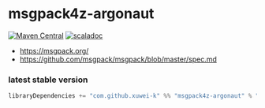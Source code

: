 # msgpack4z-argonaut

[![Maven Central](https://maven-badges.herokuapp.com/maven-central/com.github.xuwei-k/msgpack4z-argonaut_2.12/badge.svg)](https://maven-badges.herokuapp.com/maven-central/com.github.xuwei-k/msgpack4z-argonaut_2.12)
[![scaladoc](https://javadoc.io/badge2/com.github.xuwei-k/msgpack4z-argonaut_3/javadoc.svg)](https://javadoc.io/doc/com.github.xuwei-k/msgpack4z-argonaut_3/latest/api/msgpack4z.html)

- <https://msgpack.org/>
- <https://github.com/msgpack/msgpack/blob/master/spec.md>

### latest stable version

```scala
libraryDependencies += "com.github.xuwei-k" %% "msgpack4z-argonaut" % "0.7.2"
```
